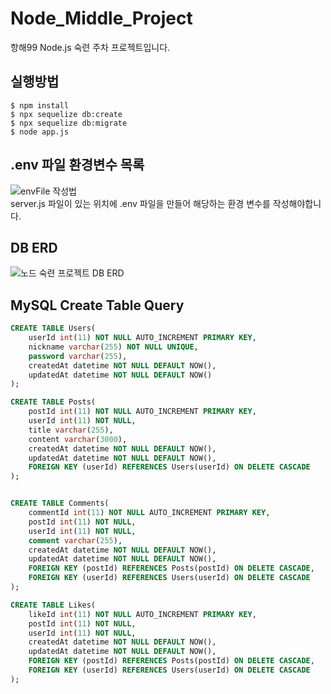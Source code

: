 # Node_Middle_Project
항해99 Node.js 숙련 주차 프로젝트입니다.

## 실행방법
``` shell
$ npm install
$ npx sequelize db:create
$ npx sequelize db:migrate
$ node app.js
```

## .env 파일 환경변수 목록
![envFile 작성법](https://user-images.githubusercontent.com/49636918/136246255-30d194a8-8265-41a2-b917-af5eeac2c9f8.png)  
server.js 파일이 있는 위치에 .env 파일을 만들어 해당하는 환경 변수를 작성해야합니다.


## DB ERD
![노드 숙련 프로젝트 DB ERD](https://user-images.githubusercontent.com/49636918/180710072-d6ca53ac-617a-4e4d-a171-636824c4bf07.png)


## MySQL Create Table Query
``` sql
CREATE TABLE Users(
    userId int(11) NOT NULL AUTO_INCREMENT PRIMARY KEY,
    nickname varchar(255) NOT NULL UNIQUE,
    password varchar(255),
    createdAt datetime NOT NULL DEFAULT NOW(),
    updatedAt datetime NOT NULL DEFAULT NOW()
);

CREATE TABLE Posts(
    postId int(11) NOT NULL AUTO_INCREMENT PRIMARY KEY,
    userId int(11) NOT NULL,
    title varchar(255),
    content varchar(3000),
    createdAt datetime NOT NULL DEFAULT NOW(),
    updatedAt datetime NOT NULL DEFAULT NOW(),
    FOREIGN KEY (userId) REFERENCES Users(userId) ON DELETE CASCADE
);


CREATE TABLE Comments(
    commentId int(11) NOT NULL AUTO_INCREMENT PRIMARY KEY,
    postId int(11) NOT NULL, 
    userId int(11) NOT NULL, 
    comment varchar(255), 
    createdAt datetime NOT NULL DEFAULT NOW(),
    updatedAt datetime NOT NULL DEFAULT NOW(),
    FOREIGN KEY (postId) REFERENCES Posts(postId) ON DELETE CASCADE,
    FOREIGN KEY (userId) REFERENCES Users(userId) ON DELETE CASCADE
);

CREATE TABLE Likes(
    likeId int(11) NOT NULL AUTO_INCREMENT PRIMARY KEY,
    postId int(11) NOT NULL, 
    userId int(11) NOT NULL, 
    createdAt datetime NOT NULL DEFAULT NOW(),
    updatedAt datetime NOT NULL DEFAULT NOW(),
    FOREIGN KEY (postId) REFERENCES Posts(postId) ON DELETE CASCADE,
    FOREIGN KEY (userId) REFERENCES Users(userId) ON DELETE CASCADE
);
```
